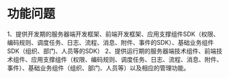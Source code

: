 # 功能问题

1、提供开发期的服务器端开发框架、前端开发框架、应用支撑组件SDK（权限、编码规则、调度任务、日志、流程、消息、附件、事件的SDK）、基础业务组件SDK（组织、部门、人员等的SDK）
2、提供运行期的服务器端技术组件、前端技术组件、应用支撑组件（权限、编码规则、调度任务、日志、流程、消息、附件、事件）、基础业务组件（组织、部门、人员等）以及相应的管理功能。